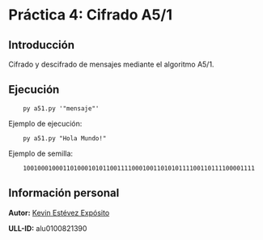 # Práctica 4: Cifrado A5/1

## Introducción

Cifrado y descifrado de mensajes mediante el algoritmo A5/1.

## Ejecución

~~~
    py a51.py '"mensaje"'
~~~

Ejemplo de ejecución:

~~~
    py a51.py "Hola Mundo!"
~~~

Ejemplo de semilla:

~~~
    1001000100011010001010110011110001001101010111100110111100001111
~~~

## Información personal

**Autor:** [Kevin Estévez Expósito](https://alu0100821390.github.io/)

**ULL-ID:** alu0100821390
